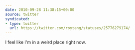 ```yaml
---
date: 2010-09-28 11:38:15+00:00
source: twitter
syndicated:
- type: twitter
  url: https://twitter.com/roytang/statuses/25776279174/
---
```


I feel like I'm in a weird place right now.